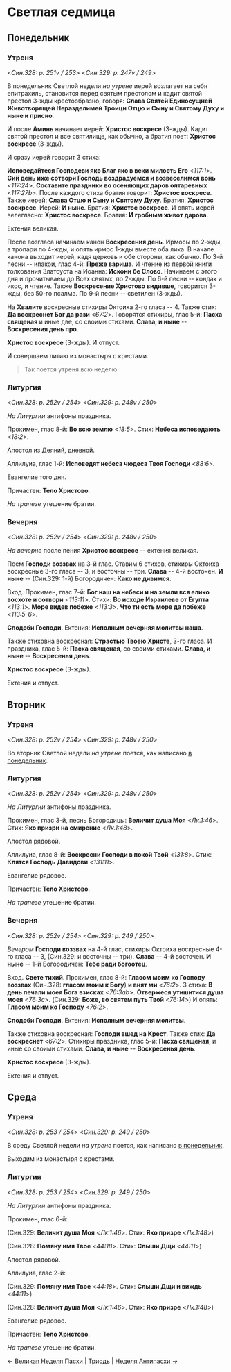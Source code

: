 # Светлая седмица

## Понедельник

### Утреня

<*Син.328: p. 251v / 253*>
<*Син.329: p. 247v / 249*>

В понедельник Светлой недели *на утрене* иерей возлагает на себя епитрахиль, 
становится перед святым престолом и кадит святой престол 3-жды крестообразно, 
говоря: **Слава Святей Единосущней Животворящей Неразделимей Троици Отцю и Сыну
и Святому Духу и ныне и присно**. 

И после **Аминь** начинает иерей: **Христос воскресе** (3-жды). Кадит святой престол 
и все святилище, как обычно, а братия поет: **Христос воскресе** (3-жды). 

И сразу иерей говорит 3 стиха:

**Исповедайтеся Господеви яко Благ яко в веки милость Его** <*117:1*>.
**Сий день иже сотвори Господь воздрадуемся и возвеселимся вонь** <*117:24*>.
**Составите праздники во осеняющих даров олтаревных** <*117:27b*>.
После каждого стиха братия говорит: **Христос воскресе**. 
Также иерей: **Слава Отцю и Сыну и Святому Духу**. Братия: **Христос воскресе**. 
Иерей: **И ныне**. Братия: **Христос воскресе**. 
И опять иерей велегласно: **Христос воскресе**. Братия: **И гробным живот дарова**. 

Ектения великая. 

После возгласа начинаем канон **Воскресения день**. Ирмосы по 2-жды, а тропари по 4-жды, 
и опять ирмос 1-жды вместе оба лика. 
В начале канона выходит иерей, кадя церковь и обе стороны, как обычно. 
По 3-й песни -- ипакои, глас 4-й: **Преже вариша**. И чтение из первой книги толкования 
Златоуста на Иоанна: **Искони бе Слово**. Начинаем с этого дня и прочитываем до 
Всех святых, по 2-жды. 
По 6-й песни -- кондак и икос, и чтение. 
Также **Воскресение Христово видивше**, говорится 3-жды, без 50-го псалма. 
По 9-й песни -- светилен (3-жды). 

На **Хвалите** воскресные стихиры Октоиха 2-го гласа -- 4.
Также стих: **Да воскреснет Бог да рази** <*67:2*>. Говорятся стихиры, глас 5-й:
**Пасха священая** и иные две, со своими стихами.
**Слава, и ныне** -- **Воскресения день про**.

**Христос воскресе** (3-жды). И отпуст. 

И совершаем литию из монастыря с крестами. 

> Так поется утреня всю неделю.

### Литургия

<*Син.328: p. 252v / 254*>
<*Син.329: p. 248v / 250*>

*На Литургии* антифоны праздника. 

Прокимен, глас 8-й: **Во всю землю** <*18:5*>.
Стих: **Небеса исповедають** <*18:2*>.

Апостол из Деяний, дневной. 

Аллилуиа, глас 1-й: **Исповедят небеса чюдеса Твоя Господи** <*88:6*>.

Евангелие того дня.

Причастен: **Тело Христово**. 

*На трапезе* утешение братии.

### Вечерня

<*Син.328: p. 252v / 254*>
<*Син.329: p. 248v / 250*>

*На вечерне* после пения **Христос воскресе** -- ектения великая. 

Поем **Господи воззвах** на 3-й глас. Ставим 6 стихов, стихиры Октоиха воскресные 3-го гласа -- 3, 
и восточны -- три. **Слава** -- 4-й восточен. 
**И ныне** -- (Син.329: 1-й) Богородичен: **Како не дивимся**. 

Вход. Прокимен, глас 7-й: **Бог наш на небеси и на земли вся елико восхоте и сотвори** <*113:11*>.
Стихи: **Во исходе Израилеве от Егупта** <*113:1*>.
**Море видев побеже** <*113:3*>.
**Что ти есть море да побеже** <*113:5-6*>.

**Сподоби Господи**. Ектения: **Исполным вечерняя молитвы наша**. 

Также стиховна воскресная: **Страстью Твоею Христе**, 3-го гласа. 
И праздника, глас 5-й: **Пасха священая**, со своими стихами. 
**Слава, и ныне** -- **Воскресенья день**. 

**Христос воскресе** (3-жды). 

Ектения и отпуст. 

## Вторник

### Утреня

<*Син.328: p. 252v / 254*>
<*Син.329: p. 248v / 250*>

Во вторник Светлой недели *на утрене* поется, как написано [в понедельник](#Понедельник). 

### Литургия

<*Син.328: p. 252v / 254*>
<*Син.329: p. 248v / 250*>

*На Литургии* антифоны праздника.

Прокимен, глас 3-й, песнь Богородицы: **Величит душа Моя** <*Лк.1:46*>.
Стих: **Яко призри на смирение** <*Лк.1:48*>.

Апостол рядовой. 

Аллилуиа, глас 8-й: **Воскресни Господи в покой Твой** <*131:8*>.
Стих: **Клятся Господь Давидови** <*131:11*>.

Евангелие рядовое. 

Причастен: **Тело Христово**. 

*На трапезе* утешение братии. 

### Вечерня

<*Син.328: p. 252v / 254*>
<*Син.329: p. 249 / 250*>

*Вечером* **Господи воззвах** на 4-й глас, стихиры Октоиха воскресные 4-го гласа -- 3,
(Син.329: и восточны -- три). **Слава** -- 4-й восточен.
**И ныне** -- 1-й Богородичен: **Тебе ради богоотец**.

Вход. **Свете тихий**. 
Прокимен, глас 8-й: **Гласом моим ко Господу воззвах** (Син.328: **гласом моим к Богу**) **и внят ми** <*76:2*>.
3 стиха: **В день печали моея Бога взисках** <*76:3ab*>.
**Отвержеся утишитися душа моея** <*76:3c*>.
(Син.329: **Боже, во святем путь Твой** <*76:14*>)
И опять: **Гласом моим ко Господу** <*76:2*>.

**Сподоби Господи**. Ектения: **Исполным вечерняя молитвы**.

Также стиховна воскресная: **Господи вшед на Крест**.
Также стих: **Да воскреснет** <*67:2*>.
Стихиры праздника, глас 5-й: **Пасха священая**, и иные со своими стихами.
**Слава, и ныне** -- **Воскресенья день**.

**Христос воскресе** (3-жды).

Ектения и отпуст.

## Среда

### Утреня

<*Син.328: p. 253 / 254*>
<*Син.329: p. 249 / 250*>

В среду Светлой недели *на утрене* поется, как написано [в понедельник](#Понедельник).

Выходим из монастыря с крестами.

### Литургия

<*Син.328: p. 253 / 254*>
<*Син.329: p. 249 / 250*>

*На Литургии* антифоны праздника.

Прокимен, глас 6-й:

(Син.329: **Величит душа Моя** <*Лк.1:46*>.
Стих: **Яко призре** <*Лк.1:48*>)

(Син.328: **Помяну имя Твое** <*44:18*>.
Стих: **Слыши Дщи** <*44:11*>)

Апостол рядовой.

Аллилуиа, глас 2-й: 

(Син.329: **Помяну имя Твое** <*44:18*>.
Стих: **Слыши Дщи и виждь** <*44:11*>)

(Син.328: **Величит душа Моя** <*Лк.1:46*>.
Стих: **Яко призре** <*Лк.1:48*>)

Евангелие рядовое.

Причастен: **Тело Христово**.

*На трапезе* утешение братии.


[← Великая Неделя Пасхи ](B_01_SAB_easter_sunday.md) | [Триодь](README.md) | [Неделя Антипасхи →](B_03_SAB_thomas_sunday.md)

